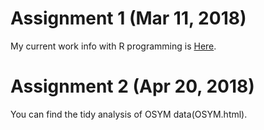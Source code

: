 # Assignment 1 (Mar 11, 2018) 

My current work info with R programming is [Here](Assignment_1.html).

# Assignment 2 (Apr 20, 2018) 

You can find the tidy analysis of OSYM data(OSYM.html).
